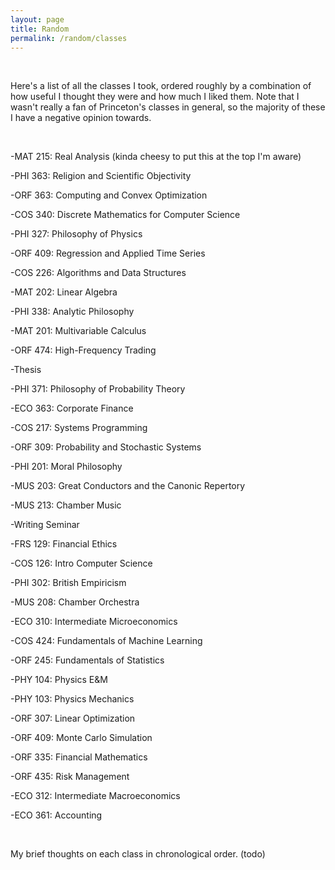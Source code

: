 ```yaml
---
layout: page
title: Random
permalink: /random/classes
---
```

<br />

Here's a list of all the classes I took, ordered roughly by a combination of how useful I thought they were and how much I liked them. Note that I wasn't really a fan of Princeton's classes in general, so the majority of these I have a negative opinion towards.

<br />

-MAT 215: Real Analysis (kinda cheesy to put this at the top I'm aware)

-PHI 363: Religion and Scientific Objectivity

-ORF 363: Computing and Convex Optimization

-COS 340: Discrete Mathematics for Computer Science

-PHI 327: Philosophy of Physics

-ORF 409: Regression and Applied Time Series

-COS 226: Algorithms and Data Structures

-MAT 202: Linear Algebra

-PHI 338: Analytic Philosophy

-MAT 201: Multivariable Calculus

-ORF 474: High-Frequency Trading

-Thesis

-PHI 371: Philosophy of Probability Theory

-ECO 363: Corporate Finance

-COS 217: Systems Programming

-ORF 309: Probability and Stochastic Systems

-PHI 201: Moral Philosophy

-MUS 203: Great Conductors and the Canonic Repertory

-MUS 213: Chamber Music

-Writing Seminar

-FRS 129: Financial Ethics

-COS 126: Intro Computer Science

-PHI 302: British Empiricism

-MUS 208: Chamber Orchestra

-ECO 310: Intermediate Microeconomics

-COS 424: Fundamentals of Machine Learning

-ORF 245: Fundamentals of Statistics

-PHY 104: Physics E&M

-PHY 103: Physics Mechanics

-ORF 307: Linear Optimization

-ORF 409: Monte Carlo Simulation

-ORF 335: Financial Mathematics

-ORF 435: Risk Management

-ECO 312: Intermediate Macroeconomics

-ECO 361: Accounting


<br />

My brief thoughts on each class in chronological order. (todo)